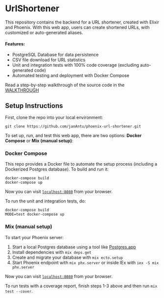 # UrlShortener

This repository contains the backend for a URL shortener, created with Elixir and Phoenix.
With this web app, users can create shortened URLs, with customized or auto-generated
aliases.

#### Features:
- PostgreSQL Database for data persistence
- CSV file download for URL statistics
- Unit and integration tests with 100% code coverage (excluding auto-generated code)
- Automated testing and deployment with Docker Compose

Read a step-by-step walkthrough of the source code in the [WALKTHROUGH](WALKTHROUGH.md)


## Setup Instructions

First, clone the repo into your local environment:

```
git clone https://github.com/janAntu/phoenix-url-shortener.git
```

To set up, run, and test this web app, there are two options: **Docker Compose** or **Mix (manual setup)**:

### Docker Compose

This repo provides a Docker file to automate the setup process (including a Dockerized Postgres database). To build and run it:

```
docker-compose build
docker-compose up
```

Now you can visit [`localhost:8080`](http://localhost:8080) from your browser.

To run the unit and integration tests, do:

```
docker-compose build
MODE=test docker-compose up
```

### Mix (manual setup)

To start your Phoenix server:

1. Start a local Postgres database using a tool like [Postgres.app](https://postgresapp.com/)
2. Install dependencies with `mix deps.get`
3. Create and migrate your database with `mix ecto.setup`
4. Start Phoenix endpoint with `mix phx.server` or inside IEx with `iex -S mix phx.server`

Now you can visit [`localhost:8080`](http://localhost:8080) from your browser.

To run tests with a coverage report, finish steps 1-3 above and then run `mix test --cover`.
